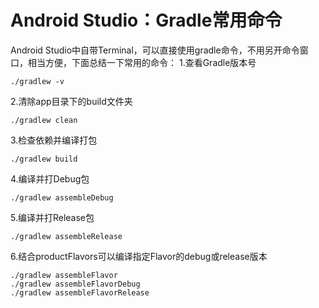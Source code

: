 # Android Studio：Gradle常用命令

Android Studio中自带Terminal，可以直接使用gradle命令，不用另开命令窗口，相当方便，下面总结一下常用的命令：
1.查看Gradle版本号
```
./gradlew -v
```
<!-- more -->
2.清除app目录下的build文件夹
```
./gradlew clean
```
3.检查依赖并编译打包
```
./gradlew build
```
4.编译并打Debug包
```
./gradlew assembleDebug
```
5.编译并打Release包
```
./gradlew assembleRelease
```
6.结合productFlavors可以编译指定Flavor的debug或release版本
```
./gradlew assembleFlavor     
./gradlew assembleFlavorDebug
./gradlew assembleFlavorRelease
```

